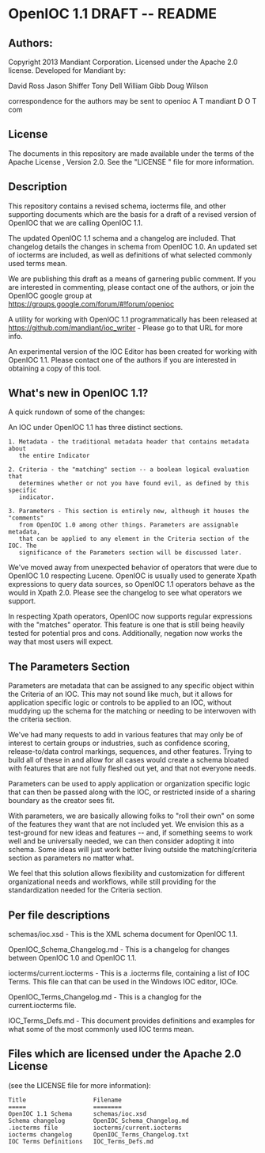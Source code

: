 # OpenIOC 1.1 DRAFT -- README

## Authors:

Copyright 2013 Mandiant Corporation.  Licensed under the Apache 2.0
license.  Developed for Mandiant by:


David Ross
Jason Shiffer
Tony Dell
William Gibb
Doug Wilson

correspondence for the authors may be sent to openioc A T mandiant D O T com


## License

The documents in this repository are made available under the terms of the
Apache License , Version 2.0. See the "LICENSE " file for more information.

## Description

This repository contains a revised schema, iocterms file, and other supporting
documents which are the basis for a draft of a revised version of OpenIOC that we are
calling OpenIOC 1.1.

The updated OpenIOC 1.1 schema and a changelog are included. That changelog
details the changes in schema from OpenIOC 1.0. An updated set of iocterms
are included, as well as definitions of what selected commonly used terms mean.

We are publishing this draft as a means of garnering public comment. If you are
interested in commenting, please contact one of the authors, or join the OpenIOC
google group at https://groups.google.com/forum/#!forum/openioc 

A utility for working with OpenIOC 1.1 programmatically has been released at
https://github.com/mandiant/ioc_writer - Please go to that URL for more info.

An experimental version of the IOC Editor has been created for working with
OpenIOC 1.1. Please contact one of the authors if you are interested in
obtaining a copy of this tool.

## What's new in OpenIOC 1.1?

A quick rundown of some of the changes:

An IOC under OpenIOC 1.1 has three distinct sections.

    1. Metadata - the traditional metadata header that contains metadata about
       the entire Indicator

    2. Criteria - the "matching" section -- a boolean logical evaluation that
       determines whether or not you have found evil, as defined by this specific 
       indicator.

    3. Parameters - This section is entirely new, although it houses the "comments"
       from OpenIOC 1.0 among other things. Parameters are assignable metadata,
       that can be applied to any element in the Criteria section of the IOC. The
       significance of the Parameters section will be discussed later.
    
We've moved away from unexpected behavior of operators that were due to OpenIOC 1.0
respecting Lucene. OpenIOC is usually used to generate Xpath expressions to query
data sources, so OpenIOC 1.1 operators behave as the would in Xpath 2.0. Please see the
changelog to see what operators we support.

In respecting Xpath operators, OpenIOC now supports regular expressions with the
"matches" operator. This feature is one that is still being heavily tested for
potential pros and cons. Additionally, negation now works the way that most users
will expect.

## The Parameters Section

Parameters are metadata that can be assigned to any specific object within the
Criteria of an IOC. This may not sound like much, but it allows for application
specific logic or controls to be applied to an IOC, without muddying up the schema for
the matching or needing to be interwoven with the criteria section.

We've had many requests to add in various features that may only be of interest to
certain groups or industries, such as confidence scoring, release-to/data control
markings, sequences, and other features. Trying to build all of these in and allow
for all cases would create a schema bloated with features that are not fully fleshed
out yet, and that not everyone needs.

Parameters can be used to apply application or organization specific logic that can
then be passed along with the IOC, or restricted inside of a sharing boundary as
the creator sees fit.

With parameters, we are basically allowing folks to "roll their own" on some of the
features they want that are not included yet. We envision this as a test-ground for
new ideas and features -- and, if something seems to work well and be universally
needed, we can then consider adopting it into schema. Some ideas will just work
better living outside the matching/criteria section as parameters no matter what.

We feel that this solution allows flexibility and customization for different
organizational needs and workflows, while still providing for the standardization
needed for the Criteria section.

## Per file descriptions

schemas/ioc.xsd - This is the XML schema document for OpenIOC 1.1.

OpenIOC_Schema_Changelog.md - This is a changelog for changes between
        OpenIOC 1.0 and OpenIOC 1.1.

iocterms/current.iocterms - This is a .iocterms file, containing a list of IOC
        Terms. This file can that can be used in the Windows IOC editor, IOCe.

OpenIOC_Terms_Changelog.md - This is a changlog for the current.iocterms file.

IOC_Terms_Defs.md - This document provides definitions and examples for what
        some of the most commonly used IOC terms mean.

## Files which are licensed under the Apache 2.0 License 

(see the LICENSE file for more information):

    Title                   Filename
    =====                   ========
    OpenIOC 1.1 Schema      schemas/ioc.xsd
    Schema changelog        OpenIOC_Schema_Changelog.md
    .iocterms file          iocterms/current.iocterms
    iocterms changelog      OpenIOC_Terms_Changelog.txt
    IOC Terms Definitions   IOC_Terms_Defs.md
